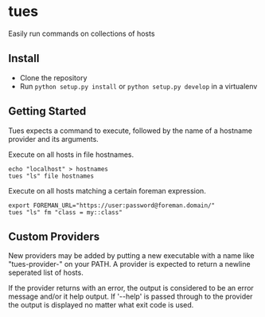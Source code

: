 # tues

Easily run commands on collections of hosts

## Install

 * Clone the repository
 * Run `python setup.py install` or `python setup.py develop` in a virtualenv

## Getting Started

Tues expects a command to execute, followed by the name of a hostname provider and its arguments.

Execute on all hosts in file hostnames.

```
echo "localhost" > hostnames
tues "ls" file hostnames
```

Execute on all hosts matching a certain foreman expression.

```
export FOREMAN_URL="https://user:password@foreman.domain/"
tues "ls" fm "class = my::class"
```

## Custom Providers

New providers may be added by putting a new executable with a name like "tues-provider-<name>"
on your PATH. A provider is expected to return a newline seperated list of hosts.

If the provider returns with an error, the output is considered to be an error message and/or
it help output. If '--help' is passed through to the provider the output is displayed no matter
what exit code is used.
